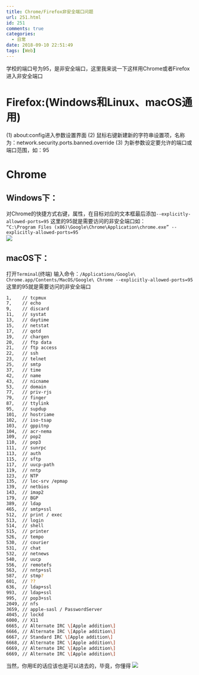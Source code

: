 ```yaml
---
title: Chrome/Firefox非安全端口问题
url: 251.html
id: 251
comments: true
categories:
  - 日常
date: 2018-09-10 22:51:49
tags: [Web]
---
```


学校的端口号为95，是非安全端口，这里我来说一下这样用Chrome或者Firefox进入非安全端口

# Firefox:(Windows和Linux、macOS通用)

   (1) about:config进入参数设置界面
   (2) 鼠标右键新建新的字符串设置项，名称为：network.security.ports.banned.override
   (3) 为新参数设定要允许的端口或端口范围，如：95

# Chrome

## Windows下：

对Chrome的快捷方式右键，属性，在目标对应的文本框最后添加`--explicitly-allowed-ports=95` 这里的95就是需要访问的非安全端口如：   
`“C:\Program Files (x86)\Google\Chrome\Application\chrome.exe” --explicitly-allowed-ports=95`   
![](https://cloud.css0209.cn/2018/09/Windows_chrome.png)

## macOS下：

打开`Terminal`(终端) 输入命令：`/Applications/Google\ Chrome.app/Contents/MacOS/Google\ Chrome --explicitly-allowed-ports=95` 这里的95就是需要访问的非安全端口
```zsh
1,    // tcpmux
7,    // echo
9,    // discard
11,   // systat
13,   // daytime
15,   // netstat
17,   // qotd
19,   // chargen
20,   // ftp data
21,   // ftp access
22,   // ssh
23,   // telnet
25,   // smtp
37,   // time
42,   // name
43,   // nicname
53,   // domain
77,   // priv-rjs
79,   // finger
87,   // ttylink
95,   // supdup
101,  // hostriame
102,  // iso-tsap
103,  // gppitnp
104,  // acr-nema
109,  // pop2
110,  // pop3
111,  // sunrpc
113,  // auth
115,  // sftp
117,  // uucp-path
119,  // nntp
123,  // NTP
135,  // loc-srv /epmap
139,  // netbios
143,  // imap2
179,  // BGP
389,  // ldap
465,  // smtp+ssl
512,  // print / exec
513,  // login
514,  // shell
515,  // printer
526,  // tempo
530,  // courier
531,  // chat
532,  // netnews
540,  // uucp
556,  // remotefs
563,  // nntp+ssl
587,  // stmp?
601,  // ??
636,  // ldap+ssl
993,  // ldap+ssl
995,  // pop3+ssl
2049, // nfs
3659, // apple-sasl / PasswordServer
4045, // lockd
6000, // X11
6665, // Alternate IRC \[Apple addition\]
6666, // Alternate IRC \[Apple addition\]
6667, // Standard IRC \[Apple addition\]
6668, // Alternate IRC \[Apple addition\]
6669, // Alternate IRC \[Apple addition\]
6669, // Alternate IRC \[Apple addition\]
```


当然，你用IE的话应该也是可以进去的，毕竟，你懂得 ![](https://cloud.css0209.cn/2018/09/chromefirefox.jpg)
